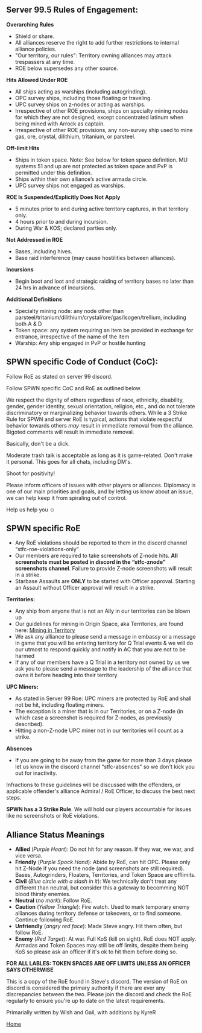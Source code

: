 ## Server 99.5 Rules of Engagement:

**Overarching Rules**
- Shield or share.
- All alliances reserve the right to add further restrictions to internal alliance policies.
- "Our territory, our rules": Territory owning alliances may attack trespassers at any time.
- ROE below supersedes any other source.

**Hits Allowed Under ROE**
- All ships acting as warships (including autogrinding).
- OPC survey ships, including those floating or traveling.
- UPC survey ships on z-nodes or acting as warships.
- Irrespective of other ROE provisions, ships on specialty mining nodes for which they are not designed, except concentrated latinum when being mined with Arrock as captain.
- Irrespective of other ROE provisions, any non-survey ship used to mine gas, ore, crystal, dilithium, tritanium, or parsteel.

**Off-limit Hits**
- Ships in token space. Note: See below for token space definition. MU systems 51 and up are not protected as token space and PvP is permitted under this definition.
- Ships within their own alliance’s active armada circle.
- UPC survey ships not engaged as warships.

**ROE Is Suspended/Explicitly Does Not Apply**
- 5 minutes prior to and during active territory captures, in that territory only.
- 4 hours prior to and during incursion.
- During War & KOS; declared parties only.

**Not Addressed in ROE**
- Bases, including hives.
- Base raid interference (may cause hostilities between alliances).

**Incursions**
- Begin boot and loot and strategic raiding of territory bases no later than 24 hrs in advance of incursions.

**Additional Definitions**
- Specialty mining node: any node other than parsteel/tritanium/dilithium/crystal/ore/gas/isogen/trellium, including both A & D
- Token space: any system requiring an item be provided in exchange for entrance, irrespective of the name of the item
- Warship: Any ship engaged in PvP or hostile hunting


## SPWN specific Code of Conduct (CoC):

Follow RoE as stated on server 99 discord.

Follow SPWN specific CoC and RoE as outlined below.

We respect the dignity of others regardless of race, ethnicity, disability, gender, gender identity, sexual orientation, religion, etc., and do not tolerate discriminatory or marginalizing behavior towards others. While a 3 Strike Rule for SPWN and server RoE is typical, actions that violate respectful behavior towards others *may* result in immediate removal from the alliance. Bigoted comments will result in immediate removal.

Basically, don't be a dick. 

Moderate trash talk is acceptable as long as it is game-related. Don't make it personal. This goes for all chats, including DM's. 

Shoot for positivity!

Please inform officers of issues with other players or alliances. Diplomacy is one of our main priorities and goals, and by letting us know about an issue, we can help keep it from spiraling out of control.

Help us help you ☺️

## SPWN specific RoE

- Any RoE violations should be reported to them in the discord channel “stfc-roe-violations-only”
- Our members are required to take screenshots of Z-node hits.  **All screenshots must be posted in discord in the “stfc-znode” screenshots channel**. Failure to provide Z-node screenshots will result in a strike.
- Starbase Assaults are **ONLY** to be started with Officer approval. Starting an Assault without Officer approval will result in a strike.

**Territories:**
  - Any ship from anyone that is not an Ally in our territories can be blown up
  - Our guidelines for mining in Origin Space, aka Territories, are found here: [Mining in Territory](https://github.com/SpawnSPWN/SPWN/blob/main/TerritoryMining.md)
  - We ask any alliance to please send a message in embassy or a message in game that you will be entering territory for Q Trial events & we will do our utmost to respond quickly and notify in AC that you are not to be harmed
  - If any of our members have a Q Trial in a territory not owned by us we ask you to please send a message to the leadership of the alliance that owns it before heading into their territory

**UPC Miners:**
  - As stated in Server 99 Roe: UPC miners are protected by RoE and shall not be hit, including floating miners.
  - The exception is a miner that is in our Territories, or on a Z-node (in which case a screenshot is required for Z-nodes, as previously described). 
  - Hitting a non-Z-node UPC miner not in our territories will count as a strike.

**Absences**
  - If you are going to be away from the game for more than 3 days please let us know in the discord channel “stfc-absences” so we don't kick you out for inactivity.

Infractions to these guidelines will be discussed with the offenders, or applicable offender's alliance Admiral / RoE Officer, to discuss the best next steps.

**SPWN has a 3 Strike Rule**. We will hold our players accountable for issues like no screenshots or RoE violations.

## Alliance Status Meanings

- **Allied** (*Purple Heart*): Do not hit for any reason. If they war, we war, and vice versa.
- **Friendly** (*Purple Spock Hand*): Abide by RoE, can hit OPC. Please only hit Z-Node if you need the node (and screenshots are still required). Bases, Autogrinders, Floaters, Territories, and Token Space are offlimits.
- **Civil** (*Blue circle with a slash in it*): We technically don't treat any different than neutral, but consider this a gateway to becomming NOT blood thirsty enemies.
- **Neutral** (*no mark*): Follow RoE.
- **Caution** (*Yellow Triangle*): Fire watch. Used to mark temporary enemy alliances during territory defense or takeovers, or to find someone. Continue following RoE.
- **Unfriendly** (*angry red face*): Made Steve angry. Hit them often, but follow RoE.
- **Enemy** (*Red Target*): At war. Full KoS (kill on sight). RoE does NOT apply. Armadas and Token Spaces may still be off limits, despite them being KoS so please ask an officer if it's ok to hit them before doing so.

**FOR ALL LABLES: TOKEN SPACES ARE OFF LIMITS UNLESS AN OFFICER SAYS OTHERWISE**

This is a copy of the RoE found in Steve's discord. The version of RoE on discord is considered the primary authority if there are ever any discrepancies between the two. Please join the discord and check the RoE regularly to ensure you're up to date on the latest requirements.

Primarially written by Wish and Gail, with additions by KyreR

[Home](https://github.com/SpawnSPWN/SPWN)
